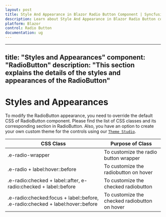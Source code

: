 ```yaml
---
layout: post
title: Style And Appearance in Blazor Radio Button Component | Syncfusion 
description: Learn about Style And Appearance in Blazor Radio Button component of Syncfusion, and more details.
platform: Blazor
control: Radio Button
documentation: ug
---
```


---
title: "Styles and Appearances"
component: "RadioButton"
description: "This section explains the details of the styles and appearances of the RadioButton"
---

# Styles and Appearances

To modify the RadioButton appearance, you need to override the default CSS of RadioButton component. Please find the list of CSS classes and its corresponding section in RadioButton. Also, you have an option to create your own custom theme for the controls using our [`Theme Studio`](https://ej2.syncfusion.com/themestudio/?theme=material).

CSS Class | Purpose of Class
-----|-----
|.e-radio-wrapper|To customize the radio button wrapper
|.e-radio + label:hover::before|To customize the radiobutton on hover
|.e-radio:checked + label::after, e-radio:checked + label::before |To customize the checked radiobutton
|.e-radio:checked:focus + label::before, .e-radio:checked + label:hover::before |To customize the checked radiobutton on hover
